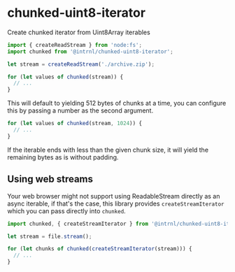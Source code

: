 # chunked-uint8-iterator

Create chunked iterator from Uint8Array iterables

```js
import { createReadStream } from 'node:fs';
import chunked from '@intrnl/chunked-uint8-iterator';

let stream = createReadStream('./archive.zip');

for (let values of chunked(stream)) {
  // ...
}
```

This will default to yielding 512 bytes of chunks at a time, you can configure
this by passing a number as the second argument.

```js
for (let values of chunked(stream, 1024)) {
  // ...
}
```

If the iterable ends with less than the given chunk size, it will yield the
remaining bytes as is without padding.

## Using web streams

Your web browser might not support using ReadableStream directly as an async
iterable, if that's the case, this library provides `createStreamIterator`
which you can pass directly into `chunked`.


```js
import chunked, { createStreamIterator } from '@intrnl/chunked-uint8-iterator';

let stream = file.stream();

for (let chunks of chunked(createStreamIterator(stream))) {
  // ...
}
```
